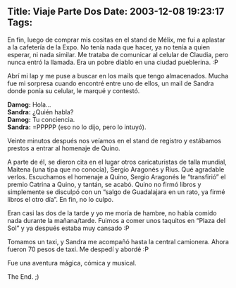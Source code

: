 Title: Viaje Parte Dos
Date: 2003-12-08 19:23:17
Tags: 
---
<p>En fin, luego de comprar mis cositas en el stand de Mélix, me fui a aplastar a la cafetería de la Expo. No tenía nada que hacer, ya no tenía a quien esperar, ni nada similar. Me trataba de comunicar al celular de Claudia, pero nunca entró la llamada. Era un pobre diablo en una ciudad pueblerina. :P</p>

<p>Abrí mi lap y me puse a buscar en los mails que tengo almacenados. Mucha fue mi sorpresa cuando encontré entre uno de ellos, un mail de Sandra donde ponía su celular, le marqué y contestó.</p>

<p><strong>Damog:</strong> Hola&#8230;<br/><strong>Sandra:</strong> ¿Quién habla?<br/><strong>Damog:</strong> Tu conciencia.<br/><strong>Sandra:</strong> =PPPPP (eso no lo dijo, pero lo intuyó).</p>

<p>Veinte minutos después nos veíamos en el stand de registro y estábamos prestos a entrar al homenaje de Quino.</p>

<p>A parte de él, se dieron cita en el lugar otros caricaturistas de talla mundial, Maitena (una tipa que no conocía), Sergio Aragonés y Rius. Qué agradable verlos. Escuchamos el homenaje a Quino, Sergio Aragonés le &#8220;transfirió&#8221; el premio Catrina a Quino, y tantán, se acabó. Quino no firmó libros y simplemente se disculpó con un &#8220;salgo de Guadalajara en un rato, ya firmé libros el otro día&#8221;. En fin, no lo culpo.</p>

<p>Eran casi las dos de la tarde y yo me moría de hambre, no había comido nada durante la mañana/tarde. Fuimos a comer unos taquitos en &#8220;Plaza del Sol&#8221; y ya después estaba muy cansado :P</p>

<p>Tomamos un taxi, y Sandra me acompañó hasta la central camionera. Ahora fueron 70 pesos de taxi. Me despedí y abordé :P</p>

<p>Fue una aventura mágica, cómica y musical.</p>

<p>The End. ;)</p>
